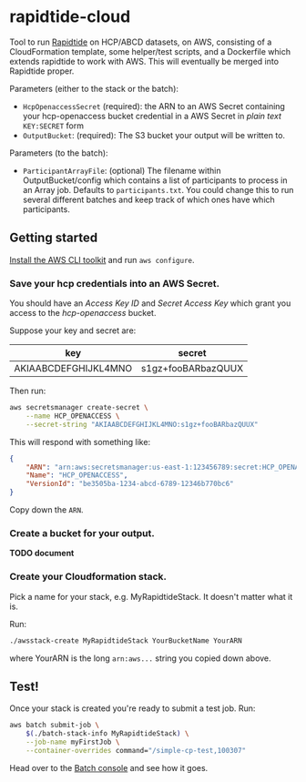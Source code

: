 # rapidtide-cloud
Tool to run [Rapidtide](https://github.com/bbfrederick/rapidtide) on HCP/ABCD datasets, on AWS, consisting of a CloudFormation template, some helper/test scripts, and a Dockerfile which extends rapidtide to work with AWS. This will eventually be merged into Rapidtide proper.


Parameters (either to the stack or the batch):

- `HcpOpenaccessSecret` (required): the ARN to an AWS Secret containing your hcp-openaccess bucket credential in a AWS Secret in *plain text* `KEY:SECRET` form
- `OutputBucket`: (required): The S3 bucket your output will be written to.

Parameters (to the batch):

- `ParticipantArrayFile`: (optional) The filename within OutputBucket/config which contains a list of participants to process in an Array job. Defaults to `participants.txt`. You could change this to run several different batches and keep track of which ones have which participants.

## Getting started

[Install the AWS CLI toolkit](https://docs.aws.amazon.com/cli/latest/userguide/getting-started-install.html) and run `aws configure`. 

### Save your hcp credentials into an AWS Secret.

You should have an *Access Key ID* and *Secret Access Key* which grant you access to the *hcp-openaccess* bucket.

Suppose your key and secret are:

| key | secret |
| --- | --- |
| AKIAABCDEFGHIJKL4MNO | s1gz+fooBARbazQUUX |

Then run:

```bash
aws secretsmanager create-secret \
    --name HCP_OPENACCESS \
    --secret-string "AKIAABCDEFGHIJKL4MNO:s1gz+fooBARbazQUUX"
```

This will respond with something like:

```json
{
    "ARN": "arn:aws:secretsmanager:us-east-1:123456789:secret:HCP_OPENACCESS-ezUaOI",
    "Name": "HCP_OPENACCESS",
    "VersionId": "be3505ba-1234-abcd-6789-12346b770bc6"
}
```

Copy down the `ARN`.

### Create a bucket for your output.

**TODO document**

### Create your Cloudformation stack.

Pick a name for your stack, e.g. MyRapidtideStack. It doesn't matter what it is.

Run:

```bash
./awsstack-create MyRapidtideStack YourBucketName YourARN
```

where YourARN is the long `arn:aws...` string you copied down above.

## Test!

Once your stack is created you're ready to submit a test job. Run:

```bash
aws batch submit-job \
    $(./batch-stack-info MyRapidtideStack) \
    --job-name myFirstJob \
    --container-overrides command="/simple-cp-test,100307"
```

Head over to the [Batch console](https://us-east-1.console.aws.amazon.com/batch) and see how it goes. 
